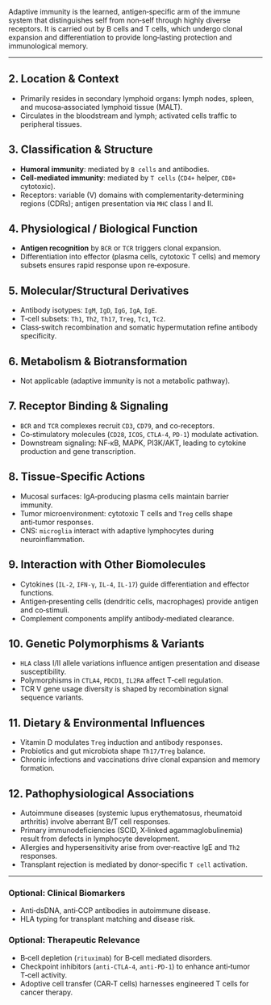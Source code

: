 Adaptive immunity is the learned, antigen‑specific arm of the immune system that distinguishes self from non‑self through highly diverse receptors. It is carried out by B cells and T cells, which undergo clonal expansion and differentiation to provide long‑lasting protection and immunological memory.  

---

## 2. Location & Context
- Primarily resides in secondary lymphoid organs: lymph nodes, spleen, and mucosa‑associated lymphoid tissue (MALT).  
- Circulates in the bloodstream and lymph; activated cells traffic to peripheral tissues.

## 3. Classification & Structure  
- **Humoral immunity**: mediated by `B cells` and antibodies.  
- **Cell‑mediated immunity**: mediated by `T cells` (`CD4+` helper, `CD8+` cytotoxic).  
- Receptors: variable (V) domains with complementarity‑determining regions (CDRs); antigen presentation via `MHC` class I and II.

## 4. Physiological / Biological Function  
- **Antigen recognition** by `BCR` or `TCR` triggers clonal expansion.  
- Differentiation into effector (plasma cells, cytotoxic T cells) and memory subsets ensures rapid response upon re‑exposure.

## 5. Molecular/Structural Derivatives  
- Antibody isotypes: `IgM`, `IgD`, `IgG`, `IgA`, `IgE`.  
- T‑cell subsets: `Th1`, `Th2`, `Th17`, `Treg`, `Tc1`, `Tc2`.  
- Class‑switch recombination and somatic hypermutation refine antibody specificity.

## 6. Metabolism & Biotransformation  
- Not applicable (adaptive immunity is not a metabolic pathway).

## 7. Receptor Binding & Signaling  
- `BCR` and `TCR` complexes recruit `CD3`, `CD79`, and co‑receptors.  
- Co‑stimulatory molecules (`CD28`, `ICOS`, `CTLA‑4`, `PD‑1`) modulate activation.  
- Downstream signaling: NF‑κB, MAPK, PI3K/AKT, leading to cytokine production and gene transcription.

## 8. Tissue‑Specific Actions  
- Mucosal surfaces: IgA‑producing plasma cells maintain barrier immunity.  
- Tumor microenvironment: cytotoxic T cells and `Treg` cells shape anti‑tumor responses.  
- CNS: `microglia` interact with adaptive lymphocytes during neuroinflammation.

## 9. Interaction with Other Biomolecules  
- Cytokines (`IL‑2`, `IFN‑γ`, `IL‑4`, `IL‑17`) guide differentiation and effector functions.  
- Antigen‑presenting cells (dendritic cells, macrophages) provide antigen and co‑stimuli.  
- Complement components amplify antibody‑mediated clearance.

## 10. Genetic Polymorphisms & Variants  
- `HLA` class I/II allele variations influence antigen presentation and disease susceptibility.  
- Polymorphisms in `CTLA4`, `PDCD1`, `IL2RA` affect T‑cell regulation.  
- TCR V gene usage diversity is shaped by recombination signal sequence variants.

## 11. Dietary & Environmental Influences  
- Vitamin D modulates `Treg` induction and antibody responses.  
- Probiotics and gut microbiota shape `Th17/Treg` balance.  
- Chronic infections and vaccinations drive clonal expansion and memory formation.

## 12. Pathophysiological Associations  
- Autoimmune diseases (systemic lupus erythematosus, rheumatoid arthritis) involve aberrant B/T cell responses.  
- Primary immunodeficiencies (SCID, X‑linked agammaglobulinemia) result from defects in lymphocyte development.  
- Allergies and hypersensitivity arise from over‑reactive IgE and `Th2` responses.  
- Transplant rejection is mediated by donor‑specific `T cell` activation.

---

### Optional: Clinical Biomarkers  
- Anti‑dsDNA, anti‑CCP antibodies in autoimmune disease.  
- HLA typing for transplant matching and disease risk.  

### Optional: Therapeutic Relevance  
- B‑cell depletion (`rituximab`) for B‑cell mediated disorders.  
- Checkpoint inhibitors (`anti‑CTLA‑4`, `anti‑PD‑1`) to enhance anti‑tumor T‑cell activity.  
- Adoptive cell transfer (CAR‑T cells) harnesses engineered T cells for cancer therapy.